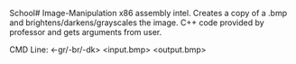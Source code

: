 School# Image-Manipulation
x86 assembly intel. Creates a copy of a .bmp and brightens/darkens/grayscales the image.
C++ code provided by professor and gets arguments from user.

CMD Line: <progname> <-gr/-br/-dk> <input.bmp> <output.bmp>
